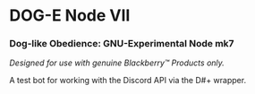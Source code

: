 # DOG-E Node VII

### Dog-like Obedience: GNU-Experimental Node mk7

*Designed for use with genuine Blackberry™ Products only.*

A test bot for working with the Discord API via the D#+ wrapper. 
